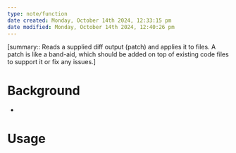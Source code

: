```yaml
---
type: note/function
date created: Monday, October 14th 2024, 12:33:15 pm
date modified: Monday, October 14th 2024, 12:40:26 pm
---
```

[summary:: Reads a supplied diff output (patch) and applies it to files. A patch is like a band-aid, which should be added on top of existing code files to support it or fix any issues.]

# Background
- 

# Usage